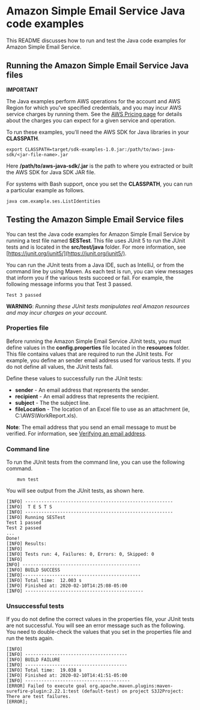 # Amazon Simple Email Service Java code examples

This README discusses how to run and test the Java code examples for Amazon Simple Email Service.

## Running the Amazon Simple Email Service Java files

**IMPORTANT**

The Java examples perform AWS operations for the account and AWS Region for which you've specified credentials, and you may incur AWS service charges by running them. See the [AWS Pricing page](https://aws.amazon.com/pricing/) for details about the charges you can expect for a given service and operation.

To run these examples, you'll need the AWS SDK for Java libraries in your **CLASSPATH**.

	export CLASSPATH=target/sdk-examples-1.0.jar:/path/to/aws-java-sdk/<jar-file-name>.jar

Here **/path/to/aws-java-sdk/<jar-file-name>.jar** is the path to where you extracted or built the AWS SDK for Java SDK JAR file.

For systems with Bash support, once you set the **CLASSPATH**, you can run a particular example as follows.

	java com.example.ses.ListIdentities


 ## Testing the Amazon Simple Email Service files

You can test the Java code examples for  Amazon Simple Email Service by running a test file named **SESTest**. This file uses JUnit 5 to run the JUnit tests and is located in the **src/test/java** folder. For more information, see [https://junit.org/junit5/](https://junit.org/junit5/).

You can run the JUnit tests from a Java IDE, such as IntelliJ, or from the command line by using Maven. As each test is run, you can view messages that inform you if the various tests succeed or fail. For example, the following message informs you that Test 3 passed.

	Test 3 passed

**WARNING**: _Running these JUnit tests manipulates real Amazon resources and may incur charges on your account._

 ### Properties file
Before running the Amazon Simple Email Service JUnit tests, you must define values in the **config.properties** file located in the **resources** folder. This file contains values that are required to run the JUnit tests. For example, you define an sender email address used for various tests. 
If you do not define all values, the JUnit tests fail.

Define these values to successfully run the JUnit tests:

- **sender** - An email address that represents the sender.   
- **recipient** - An email address that represents the recipient.
- **subject** - The  the  subject line.
- **fileLocation** - The location of an Excel file to use as an attachment (ie, C:\\AWS\\WorkReport.xls).

**Note**: The email address that you send an email message to must be verified. For information, see [Verifying an email address](https://docs.aws.amazon.com/ses/latest/DeveloperGuide//verify-email-addresses-procedure.html).

### Command line
To run the JUnit tests from the command line, you can use the following command.

		mvn test

You will see output from the JUnit tests, as shown here.

	[INFO] -------------------------------------------------------
	[INFO]  T E S T S
	[INFO] -------------------------------------------------------
	[INFO] Running SESTest
	Test 1 passed
	Test 2 passed
	...
	Done!
	[INFO] Results:
	[INFO]
	[INFO] Tests run: 4, Failures: 0, Errors: 0, Skipped: 0
	[INFO]
	INFO] --------------------------------------------
	[INFO] BUILD SUCCESS
	[INFO]--------------------------------------------
	[INFO] Total time:  12.003 s
	[INFO] Finished at: 2020-02-10T14:25:08-05:00
	[INFO] --------------------------------------------

### Unsuccessful tests

If you do not define the correct values in the properties file, your JUnit tests are not successful. You will see an error message such as the following. You need to double-check the values that you set in the properties file and run the tests again.

	[INFO]
	[INFO] --------------------------------------
	[INFO] BUILD FAILURE
	[INFO] --------------------------------------
	[INFO] Total time:  19.038 s
	[INFO] Finished at: 2020-02-10T14:41:51-05:00
	[INFO] ---------------------------------------
	[ERROR] Failed to execute goal org.apache.maven.plugins:maven-surefire-plugin:2.22.1:test (default-test) on project S3J2Project:  There are test failures.
	[ERROR];
